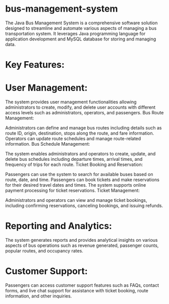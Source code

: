 # bus-management-system

The Java Bus Management System is a comprehensive software solution designed to streamline and automate various aspects of managing a bus transportation system. It leverages Java programming language for application development and MySQL database for storing and managing data.

# Key Features:

# User Management:

The system provides user management functionalities allowing administrators to create, modify, and delete user accounts with different access levels such as administrators, operators, and passengers.
Bus Route Management:

Administrators can define and manage bus routes including details such as route ID, origin, destination, stops along the route, and fare information.
Operators can update route schedules and manage route-related information.
Bus Schedule Management:

The system enables administrators and operators to create, update, and delete bus schedules including departure times, arrival times, and frequency of trips for each route.
Ticket Booking and Reservation:

Passengers can use the system to search for available buses based on route, date, and time.
Passengers can book tickets and make reservations for their desired travel dates and times.
The system supports online payment processing for ticket reservations.
Ticket Management:

Administrators and operators can view and manage ticket bookings, including confirming reservations, canceling bookings, and issuing refunds.

# Reporting and Analytics:

The system generates reports and provides analytical insights on various aspects of bus operations such as revenue generated, passenger counts, popular routes, and occupancy rates.

# Customer Support:

Passengers can access customer support features such as FAQs, contact forms, and live chat support for assistance with ticket booking, route information, and other inquiries.
